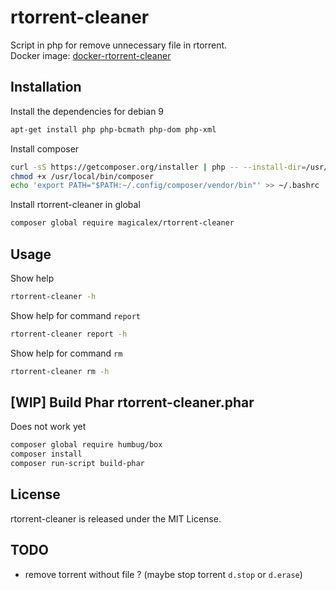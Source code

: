 # rtorrent-cleaner

Script in php for remove unnecessary file in rtorrent.  
Docker image: [docker-rtorrent-cleaner](https://hub.docker.com/r/magicalex/docker-rtorrent-cleaner)

## Installation

Install the dependencies for debian 9
```sh
apt-get install php php-bcmath php-dom php-xml
```

Install composer
```sh
curl -sS https://getcomposer.org/installer | php -- --install-dir=/usr/local/bin --filename=composer
chmod +x /usr/local/bin/composer
echo 'export PATH="$PATH:~/.config/composer/vendor/bin"' >> ~/.bashrc
```

Install rtorrent-cleaner in global
```sh
composer global require magicalex/rtorrent-cleaner
```

## Usage

Show help
```sh
rtorrent-cleaner -h
```

Show help for command `report`
```sh
rtorrent-cleaner report -h
```

Show help for command `rm`
```sh
rtorrent-cleaner rm -h
```

## [WIP] Build Phar rtorrent-cleaner.phar

Does not work yet

```sh
composer global require humbug/box
composer install
composer run-script build-phar
```

## License

rtorrent-cleaner is released under the MIT License.

## TODO

- remove torrent without file ? (maybe stop torrent `d.stop` or `d.erase`)

